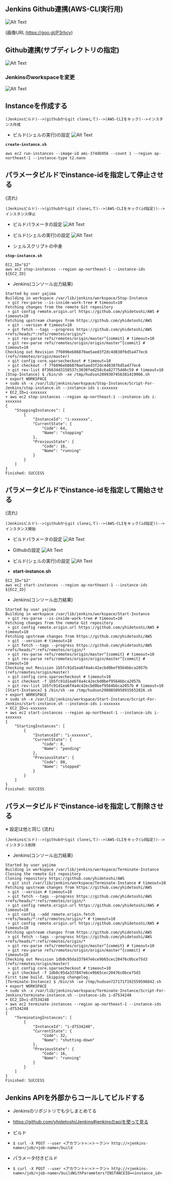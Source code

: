 ## Jenkins Github連携(AWS-CLI実行用)

![Alt Text](https://github.com/yhidetoshi/Pictures/raw/master/aws/github-jenkins-icon.png)

(画像URL:https://goo.gl/P3rhcy)

## Github連携(サブディレクトリの指定)

![Alt Text](https://github.com/yhidetoshi/Pictures/raw/master/aws/Jenkins-Github-config-pic.png)

### Jenkinsのworkspaceを変更

![Alt Text](https://github.com/yhidetoshi/Pictures/raw/master/aws/Jenkins-change-workspace.png)



## Instanceを作成する
```
(Jenkinsビルド)-->(githubからgit cloneして)-->(AWS-CLIをキック)-->インスタンス作成
```
- ビルド(シェルの実行)の設定
![Alt Text](https://github.com/yhidetoshi/Pictures/raw/master/aws/Jenkins-change-workspace.png)

**`create-instance.sh`**
```
aws ec2 run-instances --image-id ami-374db956 --count 1 --region ap-northeast-1 --instance-type t2.nano
```


## パラメータビルドでinstance-idを指定して停止させる
(流れ)
```
(Jenkinsビルド)-->(githubからgit cloneして)-->(AWS-CLIをキック(id指定))-->インスタンス停止
```
- ビルドパラメータの設定
![Alt Text](https://github.com/yhidetoshi/Pictures/raw/master/aws/aws-jenkins-buildparameter.png)

- ビルド(シェルの実行)の設定
![Alt Text](https://github.com/yhidetoshi/Pictures/raw/master/aws/aws-jenkins-stop-build.png)

- シェルスクリプトの中身

**`stop-instance.sh`**
```
EC2_ID="$2"
aws ec2 stop-instances --region ap-northeast-1 --instance-ids ${EC2_ID}
```

- Jenkins(コンソール出力結果)
```
Started by user yajima
Building in workspace /var/lib/jenkins/workspace/Stop-Instance
 > git rev-parse --is-inside-work-tree # timeout=10
Fetching changes from the remote Git repository
 > git config remote.origin.url https://github.com/yhidetoshi/AWS # timeout=10
Fetching upstream changes from https://github.com/yhidetoshi/AWS
 > git --version # timeout=10
 > git fetch --tags --progress https://github.com/yhidetoshi/AWS +refs/heads/*:refs/remotes/origin/*
 > git rev-parse refs/remotes/origin/master^{commit} # timeout=10
 > git rev-parse refs/remotes/origin/origin/master^{commit} # timeout=10
Checking out Revision 7f6096eb86870ae5aed3f2dc4d838f6d5a477ec6 (refs/remotes/origin/master)
 > git config core.sparsecheckout # timeout=10
 > git checkout -f 7f6096eb86870ae5aed3f2dc4d838f6d5a477ec6
 > git rev-list 8f36634d3158537c3030fed258c6a82775dd6c59 # timeout=10
[Stop-Instance] $ /bin/sh -xe /tmp/hudson2899307456381419966.sh
+ export WORKSPACE
+ sudo sh -x /var/lib/jenkins/workspace/Stop-Instance/Script-For-Jenkins/stop-instance.sh --instance-ids i-xxxxxxx
+ EC2_ID=i-xxxxxxx
+ aws ec2 stop-instances --region ap-northeast-1 --instance-ids i-xxxxxxx
{
    "StoppingInstances": [
        {
            "InstanceId": "i-xxxxxxx",
            "CurrentState": {
                "Code": 64,
                "Name": "stopping"
            },
            "PreviousState": {
                "Code": 16,
                "Name": "running"
            }
        }
    ]
}
Finished: SUCCESS
```

## パラメータビルドでinstance-idを指定して開始させる

(流れ)
```
(Jenkinsビルド)-->(githubからgit cloneして)-->(AWS-CLIをキック(id指定))-->インスタンス開始
```

- ビルドパラメータの設定
![Alt Text](https://github.com/yhidetoshi/Pictures/raw/master/aws/aws-jenkins-buildparameter.png)

- Githubの設定
![Alt Text](https://github.com/yhidetoshi/Pictures/raw/master/aws/jenkins-start-cli.png)

- ビルド(シェルの実行)の設定
![Alt Text](https://github.com/yhidetoshi/Pictures/raw/master/aws/jenkins-start-build.png)

- **start-instance.sh**

```
EC2_ID="$2"
aws ec2 start-instances --region ap-northeast-1 --instance-ids ${EC2_ID}
```


- Jenkins(コンソール出力結果)
```
Started by user yajima
Building in workspace /var/lib/jenkins/workspace/Start-Instance
 > git rev-parse --is-inside-work-tree # timeout=10
Fetching changes from the remote Git repository
 > git config remote.origin.url https://github.com/yhidetoshi/AWS # timeout=10
Fetching upstream changes from https://github.com/yhidetoshi/AWS
 > git --version # timeout=10
 > git fetch --tags --progress https://github.com/yhidetoshi/AWS +refs/heads/*:refs/remotes/origin/*
 > git rev-parse refs/remotes/origin/master^{commit} # timeout=10
 > git rev-parse refs/remotes/origin/origin/master^{commit} # timeout=10
Checking out Revision 1b5fc91d1ea6f4a4c42ecbd0bef9564bbca2057b (refs/remotes/origin/master)
 > git config core.sparsecheckout # timeout=10
 > git checkout -f 1b5fc91d1ea6f4a4c42ecbd0bef9564bbca2057b
 > git rev-list 1b5fc91d1ea6f4a4c42ecbd0bef9564bbca2057b # timeout=10
[Start-Instance] $ /bin/sh -xe /tmp/hudson2908850958915652826.sh
+ export WORKSPACE
+ sudo sh -x /var/lib/jenkins/workspace/Start-Instance/Script-For-Jenkins/start-instance.sh --instance-ids i-xxxxxxx
+ EC2_ID=i-xxxxxxx
+ aws ec2 start-instances --region ap-northeast-1 --instance-ids i-xxxxxxx
{
    "StartingInstances": [
        {
            "InstanceId": "i-xxxxxxx",
            "CurrentState": {
                "Code": 0,
                "Name": "pending"
            },
            "PreviousState": {
                "Code": 80,
                "Name": "stopped"
            }
        }
    ]
}
Finished: SUCCESS
```

## パラメータビルドでinstance-idを指定して削除させる
※ 設定は他と同じ
(流れ)
```
(Jenkinsビルド)-->(githubからgit cloneして)-->(AWS-CLIをキック(id指定))-->インスタンス削除
```

- Jenkins(コンソール出力結果)
```
Started by user yajima
Building in workspace /var/lib/jenkins/workspace/Terminate-Instance
Cloning the remote Git repository
Cloning repository https://github.com/yhidetoshi/AWS
 > git init /var/lib/jenkins/workspace/Terminate-Instance # timeout=10
Fetching upstream changes from https://github.com/yhidetoshi/AWS
 > git --version # timeout=10
 > git fetch --tags --progress https://github.com/yhidetoshi/AWS +refs/heads/*:refs/remotes/origin/*
 > git config remote.origin.url https://github.com/yhidetoshi/AWS # timeout=10
 > git config --add remote.origin.fetch +refs/heads/*:refs/remotes/origin/* # timeout=10
 > git config remote.origin.url https://github.com/yhidetoshi/AWS # timeout=10
Fetching upstream changes from https://github.com/yhidetoshi/AWS
 > git fetch --tags --progress https://github.com/yhidetoshi/AWS +refs/heads/*:refs/remotes/origin/*
 > git rev-parse refs/remotes/origin/master^{commit} # timeout=10
 > git rev-parse refs/remotes/origin/origin/master^{commit} # timeout=10
Checking out Revision 1db0c95da337847e6ce9b65cec20476c0bce75d3 (refs/remotes/origin/master)
 > git config core.sparsecheckout # timeout=10
 > git checkout -f 1db0c95da337847e6ce9b65cec20476c0bce75d3
First time build. Skipping changelog.
[Terminate-Instance] $ /bin/sh -xe /tmp/hudson7271717192559596842.sh
+ export WORKSPACE
+ sudo sh -x /var/lib/jenkins/workspace/Terminate-Instance/Script-For-Jenkins/terminate-instance.sh --instance-ids i-d7534248
+ EC2_ID=i-d7534248
+ aws ec2 terminate-instances --region ap-northeast-1 --instance-ids i-d7534248
{
    "TerminatingInstances": [
        {
            "InstanceId": "i-d7534248",
            "CurrentState": {
                "Code": 32,
                "Name": "shutting-down"
            },
            "PreviousState": {
                "Code": 16,
                "Name": "running"
            }
        }
    ]
}
Finished: SUCCESS
```

## Jenkins APIを外部からコールしてビルドする
-  Jenkinsのリポジトリでも少しまとめてる
  - https://github.com/yhidetoshi/Jenkins#jenkinsのapiを使って見る

- ビルド
 - `$ curl -X POST --user <アカウント>:<トークン> http://<jenkins-name>/job/<job-name>/build`

- パラメータ付きビルド
 - `$ curl -X POST --user <アカウント>:<トークン> http://<jenkins-name>/job/<job-name>/buildWithParameters?INSTANCEID=<instance_id>`
